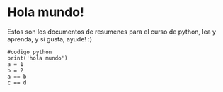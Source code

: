 # Hola mundo!

Estos son los documentos de resumenes para el curso de python, lea y aprenda, y 
si gusta, ayude! :)

    #codigo python
    print('hola mundo')
    a = 1
    b = 2
    a == b
    c == d